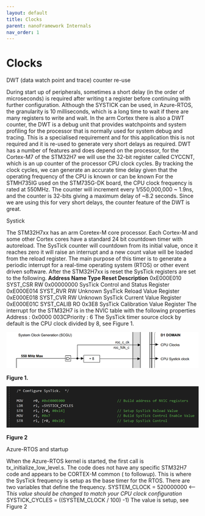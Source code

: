 ```yaml
---
layout: default
title: Clocks
parent: nanoFramework Internals
nav_order: 1
---
```


# Clocks

DWT (data watch point and trace) counter re-use

During start up of peripherals, sometimes a short delay (in the order of microseconds) is required after writing t a register before continuing with further configuration. Although the SYSTICK can be used, in Azure-RTOS, the granularity is 10 milliseconds, which is a long time to wait if there are many registers to write and wait. In the arm Cortex there is also a DWT counter, the DWT is a debug unit that provides watchpoints and system profiling for the processor that is normally used for system debug and tracing. This is a specialised requirement and for this application this is not required and it is re-used to generate very short delays as required. DWT has a number of features and does depend on the processor, for the Cortex-M7 of the STM32H7 we will use the 32-bit register called CYCCNT, which is an up counter of the processor CPU clock cycles. By tracking the clock cycles, we can generate an accurate time delay given that the operating frequency of the CPU is known or can be known For the STMH735IG used on the STM735G-DK board, the CPU clock frequency is rated at 550MHz. The counter will increment every 1/550,000,000 ~ 1.9ns, and the counter is 32-bits giving a maximum delay of ~8.2 seconds. Since we are using this for very short delays, the counter feature of the DWT is great. 

Systick

 The STM32H7xx has an arm Coretex-M core processor. Each Cortex-M and some other Cortex cores have a standard 24 bit countdown timer with autoreload. The SysTick counter will countdown from its initial value, once it reaches zero it will raise an interrupt and a new count value will be loaded from the reload register. The main purpose of this timer is to generate a periodic interrupt for a real-time operating system (RTOS) or other event driven software. After the STM32H7xx is reset the SysTick registers are set to the following. **Address Name Type Reset Description** 0xE000E010 SYST_CSR RW 0x00000000 SysTick Control and Status Register 0xE000E014 SYST_RVR RW Unknown SysTick Reload Value Register 0xE000E018 SYST_CVR RW Unknown SysTick Current Value Register 0xE000E01C SYST_CALIB RO 0x3E8 SysTick Calibration Value Register The interrupt for the STM32H7 is in the NVIC table with the following properties Address : 0x0000 003CPriority : 6 The SysTick timer source clock by default is the CPU clock divided by 8, see Figure 1.

![img](assets/clip_image002-1687182875730-54-1687502303547-1.png)

**Figure 1.**

 

![img](assets/clip_image004-1687182875730-55-1687502303548-2.png)

**Figure 2**

Azure-RTOS and startup

When the Azure-RTOS kernel is started, the first call is tx_initialize_low_level.s. The code does not have any specific STM32H7 code and appears to be CORTEX-M common ( to followup). This is where the SysTick frequency is setup as the base timer for the RTOS. There are two variables that define the frequency. SYSTEM_CLOCK = 520000000 <-- T*his value should be changed to match your CPU clock configuration* SYSTICK_CYCLES = ((SYSTEM_CLOCK / 100) -1) The value is setup, see Figure 2

 

 
